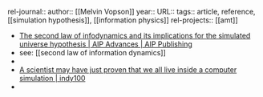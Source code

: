 rel-journal::
author:: [[Melvin Vopson]]
year::
URL::
tags:: article, reference, [[simulation hypothesis]], [[information physics]]
rel-projects:: [[amt]]



- [The second law of infodynamics and its implications for the simulated universe hypothesis | AIP Advances | AIP Publishing](https://pubs.aip.org/aip/adv/article/13/10/105308/2915332/The-second-law-of-infodynamics-and-its)
- see: [[second law of information dynamics]]
-
- [A scientist may have just proven that we all live inside a computer simulation | indy100](https://www.indy100.com/science-tech/simulation-theory-evidence-proven-2669133489)
-
